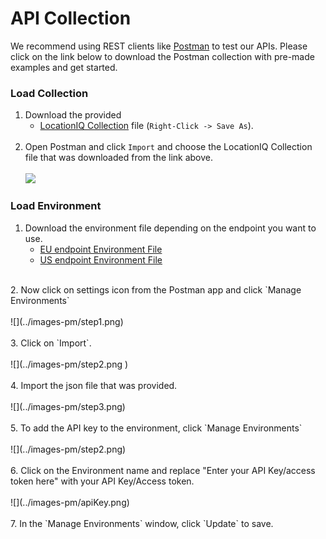 # API Collection

We recommend using REST clients like <a href="https://www.postman.com" target="_blank">Postman</a> to test our APIs. Please click on the link below to download the Postman collection with pre-made examples and get started.

### Load Collection

1. Download the provided <br/>
    - <a href="https://raw.githubusercontent.com/location-iq/postman-collection/master/LocationIQ_Collection_v1.1.0.postman_collection.json" target="_blank">LocationIQ Collection</a> file (`Right-Click -> Save As`). 
    <br/> <br/>
2. Open Postman and click `Import` and choose the LocationIQ Collection file that was downloaded from the link above. <br/> <br/>
![](../images-pm/importCollection.png)

### Load Environment

1. Download the environment file depending on the endpoint you want to use.
    - <a href="https://raw.githubusercontent.com/location-iq/postman-collection/master/environments/LocationIQ_EU_Endpoint.postman_environment.json" target="_blank">EU endpoint Environment File</a>
    - <a href="https://raw.githubusercontent.com/location-iq/postman-collection/master/environments/LocationIQ_US_Endpoint.postman_environment.json" target="_blank">US endpoint Environment File</a>
    
<br/>
2. Now click on settings icon from the Postman app and click `Manage Environments` <br/> <br/>
![](../images-pm/step1.png)
<br/><br/>
3. Click on `Import`. <br/> <br/>
![](../images-pm/step2.png ) 
<br/><br/>
4. Import the json file that was provided. <br/> <br/>
![](../images-pm/step3.png)
<br/><br/>
5. To add the API key to the environment, click `Manage Environments` <br/> <br/>
![](../images-pm/step2.png)
<br/><br/>
6. Click on the Environment name and replace "Enter your API Key/access token here" with your API Key/Access token. <br/> <br/>
![](../images-pm/apiKey.png)
<br/><br/>
7. In the `Manage Environments` window, click `Update` to save.